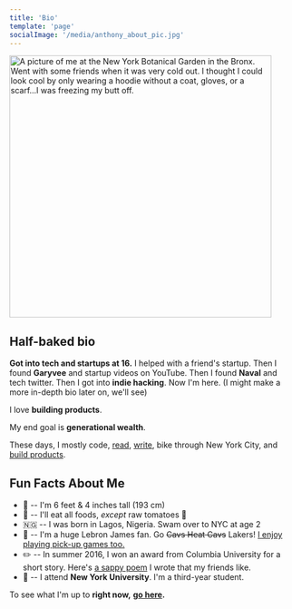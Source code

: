 ```yaml
---
title: 'Bio'
template: 'page'
socialImage: '/media/anthony_about_pic.jpg'
---
```


<img src="https://i.ibb.co/MPDz2pC/anthony-about-pic.jpg" alt="A picture of me at the New York Botanical Garden in the Bronx. Went with some friends when it was very cold out. I thought I could look cool by only wearing a hoodie without a coat, gloves, or a scarf...I was freezing my butt off." border="0" height="462">

<br/>

## Half-baked bio

**Got into tech and startups at 16.** I helped with a friend's startup. Then I found **Garyvee** and startup videos on YouTube. Then I found **Naval** and tech twitter. Then I got into **indie hacking**. Now I'm here. (I might make a more in-depth bio later on, we'll see)

I love **building products**.

My end goal is **generational wealth**.

These days, I mostly code, [read](/pages/reading), [write](/), bike through New York City, and [build products](/pages/projects).

## Fun Facts About Me

- 📏 -- I'm 6 feet & 4 inches tall (193 cm)
- 🍅 -- I'll eat all foods, _except_ raw tomatoes 🤮
- 🇳🇬 -- I was born in Lagos, Nigeria. Swam over to NYC at age 2
- 🏀 -- I'm a huge Lebron James fan. Go ~~Cavs Heat Cavs~~ Lakers! [I enjoy playing pick-up games too.](https://www.instagram.com/p/BxoBH1LhDQ8/?utm_source=ig_web_copy_link)
- ✏️ -- In summer 2016, I won an award from Columbia University for a short story. Here's [a sappy poem](https://www.instagram.com/p/BkbUCbMAw7K/?utm_source=ig_web_copy_link) I wrote that my friends like.
- 🎒 -- I attend **New York University**. I'm a third-year student.

To see what I'm up to **right now,** **[go here](/pages/now).**
